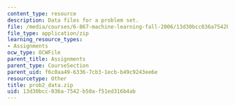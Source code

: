 ```yaml
---
content_type: resource
description: Data files for a problem set.
file: /media/courses/6-867-machine-learning-fall-2006/13d30bcc036a7542b50af51ed316b4ab_prob2_data.zip
file_type: application/zip
learning_resource_types:
- Assignments
ocw_type: OCWFile
parent_title: Assignments
parent_type: CourseSection
parent_uid: f6c0aa49-6336-7cb3-1ecb-b49c9243ee6e
resourcetype: Other
title: prob2_data.zip
uid: 13d30bcc-036a-7542-b50a-f51ed316b4ab
---
```

